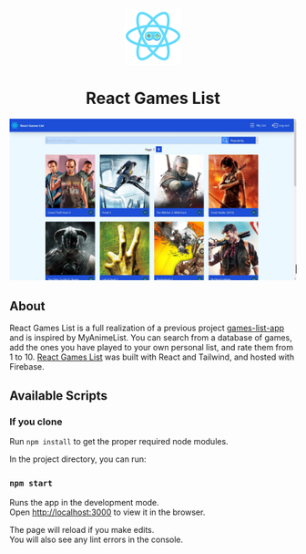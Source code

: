 <div align="center">
  <img alt="Logo" src="src/images/gamepad-logo.png" width="100" />
</div>
<h1 align="center">
  React Games List
</h1>

![image](src/images/screenshot1.jpg?raw=true "Preview")

## About

React Games List is a full realization of a previous project <a href="https://github.com/rjfuhrman42/game-list-app">games-list-app</a> and is inspired by MyAnimeList. You can search from a database of games, add the ones you have played to your own personal list, and rate them from 1 to 10. <a href="https://react-games-list.web.app/">React Games List</a> was built with React and Tailwind, and hosted with Firebase.

## Available Scripts

### If you clone

Run `npm install` to get the proper required node modules.

In the project directory, you can run:

### `npm start`

Runs the app in the development mode.<br />
Open [http://localhost:3000](http://localhost:3000) to view it in the browser.

The page will reload if you make edits.<br />
You will also see any lint errors in the console.
